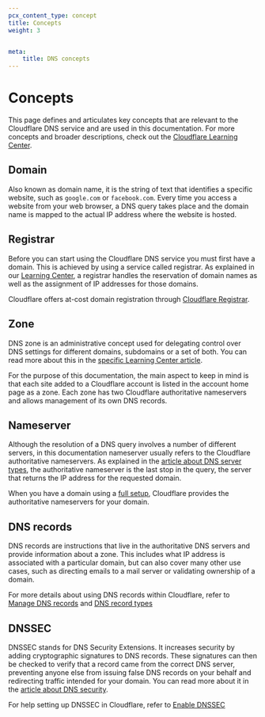 ```yaml
---
pcx_content_type: concept
title: Concepts
weight: 3


meta: 
    title: DNS concepts 
---
```


# Concepts

This page defines and articulates key concepts that are relevant to the Cloudflare DNS service and are used in this documentation. For more concepts and broader descriptions, check out the [Cloudflare Learning Center](https://www.cloudflare.com/learning/dns/what-is-dns/).

## Domain

Also known as domain name, it is the string of text that identifies a specific website, such as `google.com` or `facebook.com`. Every time you access a website from your web browser, a DNS query takes place and the domain name is mapped to the actual IP address where the website is hosted.

## Registrar

Before you can start using the Cloudflare DNS service you must first have a domain. This is achieved by using a service called registrar. As explained in our [Learning Center](https://www.cloudflare.com/learning/dns/glossary/what-is-a-domain-name-registrar/), a registrar handles the reservation of domain names as well as the assignment of IP addresses for those domains.

Cloudflare offers at-cost domain registration through [Cloudflare Registrar](https://www.cloudflare.com/products/registrar/).

## Zone

DNS zone is an administrative concept used for delegating control over DNS settings for different domains, subdomains or a set of both. You can read more about this in the [specific Learning Center article](https://www.cloudflare.com/learning/dns/glossary/dns-zone/).

For the purpose of this documentation, the main aspect to keep in mind is that each site added to a Cloudflare account is listed in the account home page as a zone. Each zone has two Cloudflare authoritative nameservers and allows management of its own DNS records.

## Nameserver

Although the resolution of a DNS query involves a number of different servers, in this documentation nameserver usually refers to the Cloudflare authoritative nameservers. As explained in the [article about DNS server types](https://www.cloudflare.com/learning/dns/dns-server-types/), the authoritative nameserver is the last stop in the query, the server that returns the IP address for the requested domain.  

When you have a domain using a [full setup](/dns/zone-setups/full-setup), Cloudflare provides the authoritative nameservers for your domain.

## DNS records

DNS records are instructions that live in the authoritative DNS servers and provide information about a zone. This includes what IP address is associated with a particular domain, but can also cover many other use cases, such as directing emails to a mail server or validating ownership of a domain.

For more details about using DNS records within Cloudflare, refer to [Manage DNS records](/dns/manage-dns-records/how-to/create-dns-records/) and [DNS record types](/dns/manage-dns-records/reference/dns-record-types/)

## DNSSEC

DNSSEC stands for DNS Security Extensions. It increases security by adding cryptographic signatures to DNS records. These signatures can then be checked to verify that a record came from the correct DNS server, preventing anyone else from issuing false DNS records on your behalf and redirecting traffic intended for your domain. You can read more about it in the [article about DNS security](https://www.cloudflare.com/learning/dns/dns-security/).

For help setting up DNSSEC in Cloudflare, refer to [Enable DNSSEC](/dns/additional-options/dnssec/)